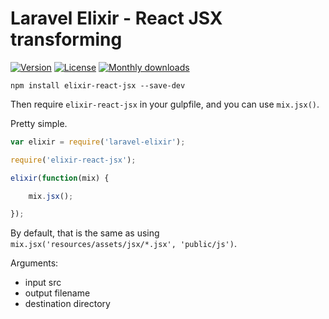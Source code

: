 # Laravel Elixir - React JSX transforming

[![Version](https://img.shields.io/npm/v/elixir-react-jsx.svg)](https://www.npmjs.com/package/elixir-react-jsx)
 [![License](https://img.shields.io/npm/l/elixir-react-jsx.svg)](https://www.npmjs.com/package/elixir-react-jsx)
 [![Monthly downloads](https://img.shields.io/npm/dm/elixir-react-jsx.svg)](https://www.npmjs.com/package/elixir-react-jsx)

`npm install elixir-react-jsx --save-dev`

Then require `elixir-react-jsx` in your gulpfile, and you can use `mix.jsx()`.

Pretty simple.

```js
var elixir = require('laravel-elixir');

require('elixir-react-jsx');

elixir(function(mix) {

    mix.jsx();

});
```

By default, that is the same as using `mix.jsx('resources/assets/jsx/*.jsx', 'public/js')`.

Arguments:
 - input src
 - output filename
 - destination directory
